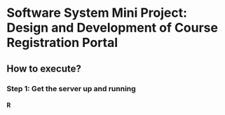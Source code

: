 # Software System Mini Project: Design and Development of Course Registration Portal

## How to execute?

### Step 1: Get the server up and running
  #### R
